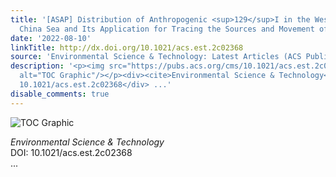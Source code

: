 ```yaml
---
title: '[ASAP] Distribution of Anthropogenic <sup>129</sup>I in the Western South
  China Sea and Its Application for Tracing the Sources and Movement of Pollution'
date: '2022-08-10'
linkTitle: http://dx.doi.org/10.1021/acs.est.2c02368
source: 'Environmental Science & Technology: Latest Articles (ACS Publications)'
description: '<p><img src="https://pubs.acs.org/cms/10.1021/acs.est.2c02368/asset/images/medium/es2c02368_0007.gif"
  alt="TOC Graphic"/></p><div><cite>Environmental Science & Technology</cite></div><div>DOI:
  10.1021/acs.est.2c02368</div> ...'
disable_comments: true
---
```

<p><img src="https://pubs.acs.org/cms/10.1021/acs.est.2c02368/asset/images/medium/es2c02368_0007.gif" alt="TOC Graphic"/></p><div><cite>Environmental Science & Technology</cite></div><div>DOI: 10.1021/acs.est.2c02368</div> ...